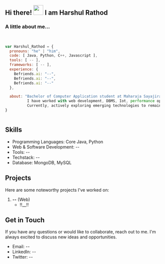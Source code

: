 
<div>

## Hi there! <img src="https://media.giphy.com/media/cLGu3Icy4OImKOJpai/giphy.gif" width="32"> I am Harshul Rathod  

###  A little about me...  

<br/>

```javascript
var Harshul_Rathod = {
  pronouns: "he" | "him",
  code: [ Java, Python, C++, Javascript ],
  tools: [ -- ],
  frameworks: [ -- ],
  experience: {
    Befriends.ai: "--",
    Befriends.ai: "--",
    Befriends.ai: "--"
  },

  about: "Bachelor of Computer Application student at Maharaja Sayajirao University, skilled in web development.
          I have worked with web development, DBMS, Iot, performance optimization, APIs, version control, microcontroller.\n
          Currently, actively exploring emerging technologies to remain current with industry advancements."
}



```

## Skills

- Programming Languages: Core Java, Python
- Web & Software Development: --
- Tools: --
- Techstack: --
- Database: MongoDB, MySQL



## Projects

Here are some noteworthy projects I've worked on:



1. **--** (Web)
   - !!__!!

## Get in Touch

If you have any questions or would like to collaborate, reach out to me. I'm always excited to discuss new ideas and opportunities.

- Email: --
- LinkedIn: --
- Twitter: --
